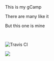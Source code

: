 This is my gCamp

There are many like it

But this one is mine


<br />


![Travis CI](https://travis-ci.org/GitTristan/gCamp)  


![](https://travis-ci.org/GitTristan/gCamp.svg?branch=master)
